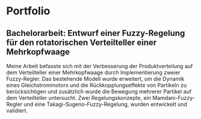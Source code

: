 # Portfolio

## Bachelorarbeit: Entwurf einer Fuzzy-Regelung für den rotatorischen Verteilteller einer Mehrkopfwaage
Meine Arbeit befasste sich mit der Verbesserung der Produktverteilung auf dem Verteilteller einer Mehrkopfwaage durch Implementierung zweier Fuzzy-Regler. Das bestehende Modell wurde erweitert, um die Dynamik eines Gleichstrommotors und die Rückkopplungseffekte von Partikeln zu berücksichtigen und zusätzlich wurde die Bewegung mehrerer Partikel auf dem Verteilteller untersucht. Zwei Regelungskonzepte, ein Mamdani-Fuzzy-Regler und eine Takagi-Sugeno-Fuzzy-Regelung, wurden entwickelt und validiert.

